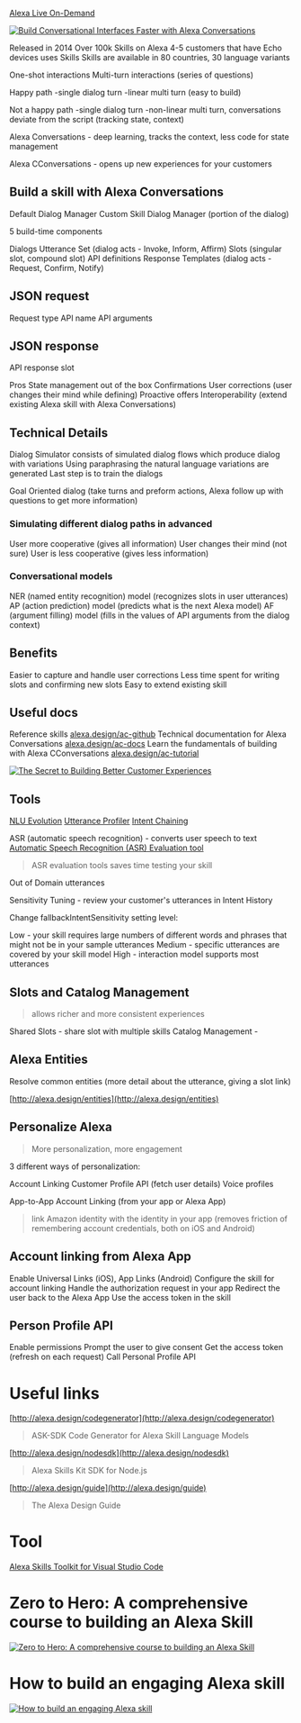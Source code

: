 [Alexa Live On-Demand](https://build.amazonalexadev.com/Alexa-Live-on-Demand-1.html)

[![Build Conversational Interfaces Faster with Alexa Conversations](https://img.youtube.com/vi/r_r2OrdMr0Y/0.jpg)](https://www.youtube.com/watch?v=r_r2OrdMr0Y)

Released in 2014
Over 100k Skills on Alexa
4-5 customers that have Echo devices uses Skills
Skills are available in 80 countries, 30 language variants

One-shot interactions
Multi-turn interactions (series of questions)

Happy path
-single dialog turn
-linear multi turn (easy to build)

Not a happy path
-single dialog turn
-non-linear multi turn, conversations deviate from the script (tracking state, context)

Alexa Conversations - deep learning, tracks the context, less code for state management

Alexa CConversations - opens up new experiences for your customers

## Build a skill with Alexa Conversations

Default Dialog Manager
Custom Skill Dialog Manager (portion of the dialog)

5 build-time components

Dialogs
Utterance Set (dialog acts - Invoke, Inform, Affirm)
Slots (singular slot, compound slot)
API definitions
Response Templates (dialog acts - Request, Confirm, Notify)

## JSON request

Request type
API name
API arguments

## JSON response

API response slot

Pros
State management out of the box
Confirmations
User corrections (user changes their mind while defining)
Proactive offers
Interoperability (extend existing Alexa skill with Alexa Conversations)

## Technical Details

Dialog Simulator consists of simulated dialog flows which produce dialog with variations
Using paraphrasing the natural language variations are generated
Last step is to train the dialogs

Goal Oriented dialog (take turns and preform actions, Alexa follow up with questions to get more information)

### Simulating different dialog paths in advanced

User more cooperative (gives all information)
User changes their mind (not sure)
User is less cooperative (gives less information)

### Conversational models

NER (named entity recognition) model (recognizes slots in user utterances)
AP (action prediction) model (predicts what is the next Alexa model)
AF (argument filling) model (fills in the values of API arguments from the dialog context)

## Benefits

Easier to capture and handle user corrections
Less time spent for writing slots and confirming new slots
Easy to extend existing skill

## Useful docs

Reference skills
[alexa.design/ac-github](alexa.design/ac-github)
Technical documentation for Alexa Conversations
[alexa.design/ac-docs](alexa.design/ac-docs)
Learn the fundamentals of building with Alexa CConversations
[alexa.design/ac-tutorial](alexa.design/ac-tutorial)

[![The Secret to Building Better Customer Experiences](https://img.youtube.com/vi/vPedk_ZqW_s/0.jpg)](https://www.youtube.com/watch?v=vPedk_ZqW_s)

## Tools

[NLU Evolution](https://developer.amazon.com/en-US/docs/alexa/custom-skills/batch-test-your-nlu-model.html)
[Utterance Profiler](https://developer.amazon.com/en-IN/docs/alexa/custom-skills/test-utterances-and-improve-your-interaction-model.html)
[Intent Chaining](https://developer.amazon.com/en-US/blogs/alexa/alexa-skills-kit/2019/03/intent-chaining-for-alexa-skill)

ASR (automatic speech recognition) - converts user speech to text
[Automatic Speech Recognition (ASR) Evaluation tool](https://developer.amazon.com/en-IN/docs/alexa/asr/about-asr.html)

> ASR evaluation tools saves time testing your skill

Out of Domain utterances

Sensitivity Tuning - review your customer's utterances in Intent History

Change fallbackIntentSensitivity setting level:

Low - your skill requires large numbers of different words and phrases that might not be in your sample utterances
Medium - specific utterances are covered by your skill model
High - interaction model supports most utterances

## Slots and Catalog Management

> allows richer and more consistent experiences

Shared Slots - share slot with multiple skills
Catalog Management -

## Alexa Entities

Resolve common entities (more detail about the utterance, giving a slot link)

[http://alexa.design/entities](http://alexa.design/entities)

## Personalize Alexa

> More personalization, more engagement

3 different ways of personalization:

Account Linking
Customer Profile API (fetch user details)
Voice profiles

App-to-App Account Linking (from your app or Alexa App)

> link Amazon identity with the identity in your app (removes friction of remembering account credentials, both on iOS and Android)

## Account linking from Alexa App

Enable Universal Links (iOS), App Links (Android)
Configure the skill for account linking
Handle the authorization request in your app
Redirect the user back to the Alexa App
Use the access token in the skill

## Person Profile API

Enable permissions
Prompt the user to give consent
Get the access token (refresh on each request)
Call Personal Profile API

# Useful links

[http://alexa.design/codegenerator](http://alexa.design/codegenerator)

> ASK-SDK Code Generator for Alexa Skill Language Models

[http://alexa.design/nodesdk](http://alexa.design/nodesdk)

> Alexa Skills Kit SDK for Node.js

[http://alexa.design/guide](http://alexa.design/guide)

> The Alexa Design Guide

# Tool

[Alexa Skills Toolkit for Visual Studio Code](https://github.com/alexa/ask-toolkit-for-vscode)

# Zero to Hero: A comprehensive course to building an Alexa Skill

[![Zero to Hero: A comprehensive course to building an Alexa Skill](https://img.youtube.com/vi/CzTKDu7Qgjs/0.jpg)](https://www.youtube.com/watch?v=CzTKDu7Qgjs)

# How to build an engaging Alexa skill

[![How to build an engaging Alexa skill](https://img.youtube.com/vi/b2uIBbJTrX8/0.jpg)](https://www.youtube.com/watch?v=b2uIBbJTrX8)